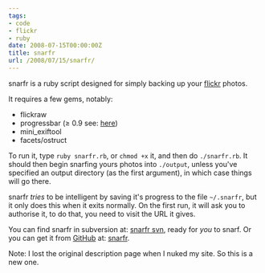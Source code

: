 ```yaml
---
tags:
- code
- flickr
- ruby
date: 2008-07-15T00:00:00Z
title: snarfr
url: /2008/07/15/snarfr/
---
```


snarfr is a ruby script designed for simply backing up your [flickr](http://www.flickr.com/ "Welcome to Flickr - Photo Sharing") photos. 

It requires a few gems, notably:

  * flickraw
  * progressbar (≥ 0.9 see: [here](http://0xcc.net/ruby-progressbar/index.html.en "Ruby/ProgressBar: A Text Progress Bar Library for Ruby"))
  * mini_exiftool
  * facets/ostruct

To run it, type `ruby snarfr.rb`, or `chmod +x` it, and then do `./snarfr.rb`. It should then begin snarfing yours photos into `./output`, unless you've specified an output directory (as the first argument), in which case things will go there.

snarfr *tries* to be intelligent by saving it's progress to the file `~/.snarfr`, but it only does this when it exits normally. On the first run, it will ask you to authorise it, to do that, you need to visit the URL it gives.

You can find snarfr in subversion at: [snarfr svn](http://svn.hackerific.net/svn/snarfr/ "snarfr - Revision 10: /"), ready for *you* to snarf. Or you can get it from [GitHub](http://github.com/ "Secure Git hosting and collaborative development &mdash; GitHub") at: [snarfr](http://github.com/mattfoster/snarfr/tree/master "mattfoster's snarfr at master &mdash; GitHub").

Note: I lost the original description page when I nuked my site. So this is a new one.

